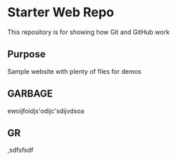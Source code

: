 # Starter Web Repo

This repository is for showing how Git and GitHub work

## Purpose

Sample website with plenty of files for demos

## GARBAGE
ewoijfoidjs'odijc'sdijvdsoa

## GR
,sdfsfsdf
